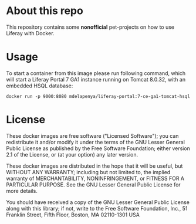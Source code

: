 # About this repo
This repository contains some **nonofficial** pet-projects on how to use Liferay with Docker.

# Usage
To start a container from this image please run following command, which will start a Liferay Portal 7 GA1 instance running on Tomcat 8.0.32, with an embedded HSQL database:
```
docker run -p 9000:8080 mdelapenya/liferay-portal:7-ce-ga1-tomcat-hsql
```

# License
These docker images are free software ("Licensed Software"); you can redistribute it and/or modify it under the terms of the GNU Lesser General Public License as published by the Free Software Foundation; either version 2.1 of the License, or (at your option) any later version.

These docker images are distributed in the hope that it will be useful, but WITHOUT ANY WARRANTY; including but not limited to, the implied warranty of MERCHANTABILITY, NONINFRINGEMENT, or FITNESS FOR A PARTICULAR PURPOSE. See the GNU Lesser General Public License for more details.

You should have received a copy of the GNU Lesser General Public License along with this library; if not, write to the Free Software Foundation, Inc., 51 Franklin Street, Fifth Floor, Boston, MA 02110-1301 USA
